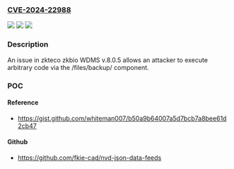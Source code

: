 ### [CVE-2024-22988](https://cve.mitre.org/cgi-bin/cvename.cgi?name=CVE-2024-22988)
![](https://img.shields.io/static/v1?label=Product&message=n%2Fa&color=blue)
![](https://img.shields.io/static/v1?label=Version&message=n%2Fa&color=blue)
![](https://img.shields.io/static/v1?label=Vulnerability&message=n%2Fa&color=brighgreen)

### Description

An issue in zkteco zkbio WDMS v.8.0.5 allows an attacker to execute arbitrary code via the /files/backup/ component.

### POC

#### Reference
- https://gist.github.com/whiteman007/b50a9b64007a5d7bcb7a8bee61d2cb47

#### Github
- https://github.com/fkie-cad/nvd-json-data-feeds

